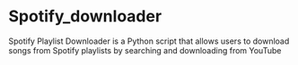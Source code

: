 # Spotify_downloader
Spotify Playlist Downloader is a Python script that allows users to download songs from Spotify playlists by searching and downloading from YouTube
